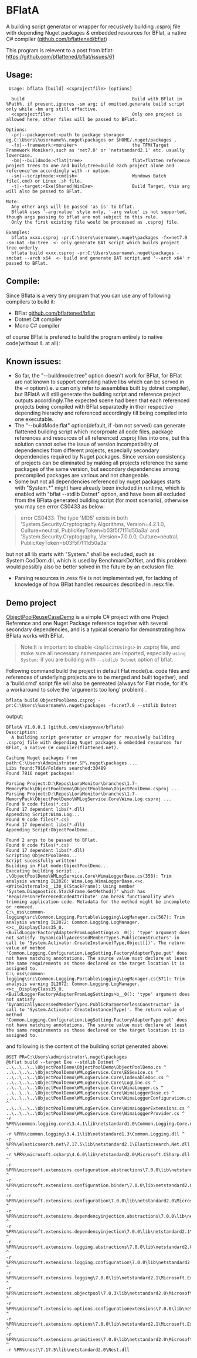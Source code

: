 # BFlatA
A building script generator or wrapper for recusively building .csproj file with depending Nuget packages &amp; embedded resources for BFlat, a native C# compiler ([github.com/bflattened/bflat](https://github.com/bflattened/bflat))

This program is relevent to a post from bflat: https://github.com/bflattened/bflat/issues/61

##  Usage:

     Usage: bflata [build] <csprojectfile> [options]
    
      build                                         Build with BFlat in %Path%, if present,ignores -sm arg; if omitted,generate build script only while -bm arg still effective.
      <csprojectfile>                               Only one project is allowed here, other files will be passed to BFlat.
    
    Options:
      -pr|--packageroot:<path to package storage>   eg.C:\Users\%username%\.nuget\packages or $HOME/.nuget/packages .
      -fx|--framework:<moniker>                     the TFM(Target Framework Moniker),such as 'net7.0' or 'netstandard2.1' etc. usually lowercase.
      -bm|--buildmode:<flat|tree>                   flat=flatten reference project trees to one and build;tree=build each project alone and reference'em accordingly with -r option.
      -sm|--scriptmode:<cmd|sh>                     Windows Batch file(.cmd) or Linux .sh file.
      -t|--target:<Exe|Shared|WinExe>               Build Target, this arg will also be passed to BFlat.

    Note:
      Any other args will be passed 'as is' to bflat.
      BflatA uses '-arg:value' style only, '-arg value' is not supported, though args passing to bflat are not subject to this rule.
      Only the first existing file would be processed as .csproj file.      

    Examples:
      bflata xxxx.csproj -pr:C:\Users\username\.nuget\packages -fx=net7.0 -sm:bat -bm:tree  <- only generate BAT script which builds project tree orderly.
      bflata build xxxx.csproj -pr:C:\Users\username\.nuget\packages -sm:bat --arch x64  <- build and generate BAT script,and '--arch x64' r passed to BFlat.

## Compile:
 Since Bflata is a very tiny program that you can use any of following compilers to build it:
- BFlat [github.com/bflattened/bflat](https://github.com/bflattened/bflat) 
- Dotnet C# compiler
- Mono C# compiler

of course BFlat is prefered to build the program entirely to native code(without IL at all):

## Known issues:

- So far, the "--buildmode:tree" option doesn't work for BFlat, for BFlat are not known to support compiling native libs which can be served in the -r option(i.e. u can only refer to assemblies built by dotnet compiler), but BFlatA will still generate the building script and reference project outputs accordingly.The expected scene had been that each referenced projects being compiled with BFlat separatedly in their respective depending hierachy and referenced accordingly till being compiled into one executable.
- The "--buildMode:flat" option(default, if -bm not served) can generate flattened building script which incorproate all code files, package references and resources of all referenced .csproj files into one, but this solution cannot solve the issue of version incompatibility of dependencies from different projects, especially secondary dependencies required by Nuget packages. Since version consistency of projects can be eliminated by making all projects reference the same packages of the same version, but secondary dependencies among precompiled packages are various and not changeable.
- Some but not all dependencies referenced by nuget packages starts with "System.*" might have already been included in runtime, which is enabled with "bflat --stdlib Dotnet" option, and have been all excluded from the BFlata generated building script (for most scenario), otherwise you may see error CS0433 as below:

> error CS0433: The type 'MD5' exists in both
> 'System.Security.Cryptography.Algorithms, Version=4.2.1.0,
> Culture=neutral, PublicKeyToken=b03f5f7f11d50a3a' and
> 'System.Security.Cryptography, Version=7.0.0.0, Culture=neutral,
> PublicKeyToken=b03f5f7f11d50a3a'

but not all lib starts with "System." shall be excluded, such as System.CodDom.dll, which is used by BenchmarkDotNet, and this problem would possibly also be better solved in the future by an exclusion file.
	
- Parsing resources in .resx file is not implemented yet, for lacking of knowledge of how BFlat handles resources described in .resx file.
## Demo project

[ObjectPoolReuseCaseDemo](https://github.com/xiaoyuvax/ObjectPoolReuseCaseDemo) is a simple C# project with one Project Reference and one Nuget Package reference together with several secondary dependencies, and is a typical scenario for demonstrating how BFlata works with BFlat.

> Note:It is important to disable `<ImplicitUsings>` in .csproj file,
> and make sure all necessary namespaces are imported, especially `using
> System;` if you are building with `--stdlib Dotnet` option of bflat.

Following command build the project in default Flat mode(i.e. code files and references of underlying projects are to be merged and built together), and a 'build.cmd' script file will also be genreated (always for Flat mode, for it's a workaround to solve the 'arguments too long' problem) .

	bflata build ObjectPoolDemo.csproj -pr:C:\Users\%username%\.nuget\packages -fx:net7.0 --stdlib Dotnet

output:

    BFlatA V1.0.0.1 (github.com/xiaoyuvax/bflata)
    Description:
      A building script generator or wrapper for recusively building .csproj file with depending Nuget packages & embedded resources for BFlat, a native C# compiler(flattened.net).
    
    Caching Nuget packages from path:C:\Users\Administrator.SP\.nuget\packages ...
    Libs found:7916/Folders searched:30489
    Found 7916 nuget packages!
    
    Parsing Project:D:\Repos\LoraMonitor\branches\1.7-MemoryPack\ObjectPoolDemo\ObjectPoolDemo\ObjectPoolDemo.csproj ...
    Parsing Project:D:\Repos\LoraMonitor\branches\1.7-MemoryPack\ObjectPoolDemo\WMLogService.Core\Wima.Log.csproj ...
    Found 9 code files(*.cs)
    Found 17 dependent libs(*.dll)
    Appending Script:Wima.Log...
    Found 9 code files(*.cs)
    Found 17 dependent libs(*.dll)
    Appending Script:ObjectPoolDemo...
    
    Found 2 args to be passed to BFlat.
    Found 9 code files(*.cs)
    Found 17 dependent libs(*.dll)
    Scripting ObjectPoolDemo...
    Script sucessfully written!
    Building in Flat mode:ObjectPoolDemo...
    Executing building script...
    .\ObjectPoolDemo\WMLogService.Core\WimaLoggerBase.cs(358): Trim analysis warning IL2026: Wima.Log.WimaLoggerBase.<>c.<WriteInternal>b__130_0(StackFrame): Using member 'System.Diagnostics.StackFrame.GetMethod()' which has 'RequiresUnreferencedCodeAttribute' can break functionality when trimming application code. Metadata for the method might be incomplete or removed.
    C:\_oss\common-logging\src\Common.Logging.Portable\Logging\LogManager.cs(567): Trim analysis warning IL2072: Common.Logging.LogManager.<>c__DisplayClass35_0.<BuildLoggerFactoryAdapterFromLogSettings>b__0(): 'type' argument does not satisfy 'DynamicallyAccessedMemberTypes.PublicConstructors' in call to 'System.Activator.CreateInstance(Type,Object[])'. The return value of method 'Common.Logging.Configuration.LogSetting.FactoryAdapterType.get' does not have matching annotations. The source value must declare at least the same requirements as those declared on the target location it is assigned to.
    C:\_oss\common-logging\src\Common.Logging.Portable\Logging\LogManager.cs(571): Trim analysis warning IL2072: Common.Logging.LogManager.<>c__DisplayClass35_0.<BuildLoggerFactoryAdapterFromLogSettings>b__0(): 'type' argument does not satisfy 'DynamicallyAccessedMemberTypes.PublicParameterlessConstructor' in call to 'System.Activator.CreateInstance(Type)'. The return value of method 'Common.Logging.Configuration.LogSetting.FactoryAdapterType.get' does not have matching annotations. The source value must declare at least the same requirements as those declared on the target location it is assigned to.

and following is the content of the building script generated above:

    @SET PR=C:\Users\administrator\.nuget\packages
    @bflat build --target Exe --stdlib Dotnet ^
    ..\..\..\..\ObjectPoolDemo\ObjectPoolDemo\ObjectPoolDemo.cs ^
    ..\..\..\..\ObjectPoolDemo\WMLogService.Core\ESSevice.cs ^
    ..\..\..\..\ObjectPoolDemo\WMLogService.Core\IndexableDoc.cs ^
    ..\..\..\..\ObjectPoolDemo\WMLogService.Core\LogLine.cs ^
    ..\..\..\..\ObjectPoolDemo\WMLogService.Core\WimaLogger.cs ^
    ..\..\..\..\ObjectPoolDemo\WMLogService.Core\WimaLoggerBase.cs ^
    ..\..\..\..\ObjectPoolDemo\WMLogService.Core\WimaLoggerConfiguration.cs ^
    ..\..\..\..\ObjectPoolDemo\WMLogService.Core\WimaLoggerExtensions.cs ^
    ..\..\..\..\ObjectPoolDemo\WMLogService.Core\WimaLoggerProvider.cs ^
    -r %PR%\common.logging.core\3.4.1\lib\netstandard1.0\Common.Logging.Core.dll ^
    -r %PR%\common.logging\3.4.1\lib\netstandard1.3\Common.Logging.dll ^
    -r %PR%\elasticsearch.net\7.17.5\lib\netstandard2.1\Elasticsearch.Net.dll ^
    -r %PR%\microsoft.csharp\4.6.0\lib\netstandard2.0\Microsoft.CSharp.dll ^
    -r %PR%\microsoft.extensions.configuration.abstractions\7.0.0\lib\netstandard2.0\Microsoft.Extensions.Configuration.Abstractions.dll ^
    -r %PR%\microsoft.extensions.configuration.binder\7.0.0\lib\netstandard2.0\Microsoft.Extensions.Configuration.Binder.dll ^
    -r %PR%\microsoft.extensions.configuration\7.0.0\lib\netstandard2.0\Microsoft.Extensions.Configuration.dll ^
    -r %PR%\microsoft.extensions.dependencyinjection.abstractions\7.0.0\lib\netstandard2.1\Microsoft.Extensions.DependencyInjection.Abstractions.dll ^
    -r %PR%\microsoft.extensions.dependencyinjection\7.0.0\lib\netstandard2.1\Microsoft.Extensions.DependencyInjection.dll ^
    -r %PR%\microsoft.extensions.logging.abstractions\7.0.0\lib\netstandard2.0\Microsoft.Extensions.Logging.Abstractions.dll ^
    -r %PR%\microsoft.extensions.logging.configuration\7.0.0\lib\netstandard2.0\Microsoft.Extensions.Logging.Configuration.dll ^
    -r %PR%\microsoft.extensions.logging\7.0.0\lib\netstandard2.1\Microsoft.Extensions.Logging.dll ^
    -r %PR%\microsoft.extensions.objectpool\7.0.3\lib\netstandard2.0\Microsoft.Extensions.ObjectPool.dll ^
    -r %PR%\microsoft.extensions.options.configurationextensions\7.0.0\lib\netstandard2.0\Microsoft.Extensions.Options.ConfigurationExtensions.dll ^
    -r %PR%\microsoft.extensions.options\7.0.0\lib\netstandard2.1\Microsoft.Extensions.Options.dll ^
    -r %PR%\microsoft.extensions.primitives\7.0.0\lib\netstandard2.0\Microsoft.Extensions.Primitives.dll ^
    -r %PR%\nest\7.17.5\lib\netstandard2.0\Nest.dll
